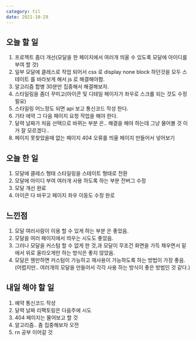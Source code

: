 ```yaml
---
category: til
date: 2021-10-29
---
```


## 오늘 할 일

1. 프로젝트 좀더 개선(모달을 한 페이지에서 여러개 띄울 수 있도록 모달에 아이디를 부여 할 것)
2. 일부 모달에 클레스로 작업 되어서 css 로 display none block 하던것을 모두 스테이트 를 바라보게 해서 js 로 해결해야함.
3. 알고리즘 합병 30분만 집중해서 해결해보자.
4. 스타일링을 좀더 꾸미고(아이콘 및 디테일 페이지가 좌우로 스크롤 되는 것도 수정필요)
5. 스타일링 어느정도 되면 api 보고 통신코드 작성 한다.
6. 기타 에약 그 다음 페이지 요청 작업을 해야 한다.
7. 달력 날짜가 처음 선택으로 바뀌는 부분 은.. 해결을 해야 하는데 그냥 물어볼 것 이거 잘 모르겠다..
8. 페이지 못찾았을때 없는 페이지 404 오류를 띄울 페이지 만들어서 넣어보기

## 오늘 한 일

1. 모달에 클레스 형태 스타일링을 스테이트 형태로 전환
2. 모달에 아이디 부여 여러개 사용 하도록 하는 부분 잔버그 수정
3. 모달 개선 완료
4. 아이콘 다 바꾸고 페이지 좌우 이동도 수정 완로

## 느낀점

1. 모달 여러사람이 이용 할 수 있게 하는 부분 은 좋았음.
2. 모달을 여러 페이지에서 띄우는 시도도 좋았음.
3. 그러나 모달을 커스텀 할 수 없게 한 것,과 모달이 무조건 화면을 가득 채우면서 밑에서 위로 올라오게만 하는 방식은 좋지 않았음.
4. 모달은 웬만하면 커스텀이 가능하고 재사용이 가능하도록 하는 방법이 가장 좋음.(어렵지만.. 여러개의 모달을 만들어서 각각 사용 하는 방식이 좋은 방법인 것 같다.)

## 내일 해야 할 일

1. 예약 통신코드 작성
2. 달력 날짜 리팩토링은 다음주에 시도
3. 404 페이지는 물어보고 할 것
4. 알고리즘.. 좀 집중해보자 오전
5. rn 공부 이어갈 것
